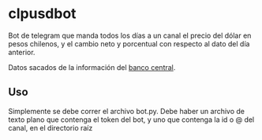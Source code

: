 # clpusdbot

Bot de telegram que manda todos los días a un canal el precio del dólar en pesos chilenos, y el cambio neto y porcentual con respecto al dato del día anterior.

Datos sacados de la información del [banco central](http://si3.bcentral.cl/Indicadoressiete/secure/Indicadoresdiarios.aspx).

## Uso

Simplemente se debe correr el archivo bot.py. Debe haber un archivo de texto plano que contenga el token del bot, y uno que contenga la id o @ del canal, en el directorio raíz
